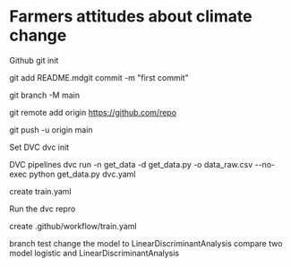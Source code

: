 # Farmers attitudes about climate change

Github
git init

git add README.mdgit commit -m "first commit"

git branch -M main

git remote add origin https://github.com/repo

git push -u origin main

Set DVC
dvc init

DVC pipelines
dvc run -n get_data -d get_data.py -o data_raw.csv --no-exec python get_data.py
dvc.yaml

create train.yaml

Run the 
dvc repro


create .github/workflow/train.yaml

branch test
change the model to LinearDiscriminantAnalysis
compare two model logistic and LinearDiscriminantAnalysis

